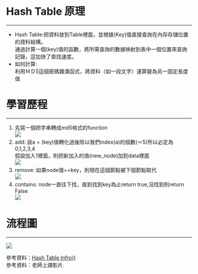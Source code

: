 
# Hash Table 原理
----
- Hash Table:把資料放到Table裡面，並根據(Key)值直接查詢在內存存儲位置的資料結構。  
通過計算一個(key)值的函數，將所需查詢的數據映射到表中一個位置來查詢記錄，這加快了查找速度。
- 如何計算:  
利用ＭＤ5這個密碼雜湊函式，將資料（如一段文字）運算變為另一固定長度值  

# 學習歷程
----
1. 先寫一個把字串轉成md5格式的function  
![](https://github.com/jimmyseto168/jimmyseto/blob/master/image/HW4/螢幕快照%202019-12-06%20下午8.42.13.png)  
2. add: 設a = (key)值轉化過後除以我們index(a)的個數(＝5)所以必定為0,1,2,3,4  
   假設加入1裡面，則把新加入的值(new_node)加到data裡面  
   ![](https://github.com/jimmyseto168/jimmyseto/blob/master/image/HW4/螢幕快照%202019-12-06%20下午8.56.05.png)  
3. remove: 如果node值==key，則現在這個節點被下個節點取代  
![](https://github.com/jimmyseto168/jimmyseto/blob/master/image/HW4/螢幕快照%202019-12-06%20下午8.56.14.png)  
4. contains: node一直往下找，直到找到key為止return true,沒找到則return False  
![](https://github.com/jimmyseto168/jimmyseto/blob/master/image/HW4/螢幕快照%202019-12-06%20下午9.08.06.png)  



# 流程圖
----
![](https://github.com/jimmyseto168/jimmyseto/blob/master/image/HW4/MD5.png)





參考資料：[Hash Table Infro()](http://alrightchiu.github.io/SecondRound/hash-tableintrojian-jie.html)  
參考資料：老師上課影片. 
